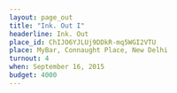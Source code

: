```yaml
---
layout: page_out
title: "Ink. Out I"
headerline: Ink. Out
place_id: ChIJO6YJLUj9DDkR-mq5WGI2VTU
place: MyBar, Connaught Place, New Delhi
turnout: 4
when: September 16, 2015
budget: 4000
---
```

<!-- go to https://developers.google.com/maps/documentation/embed/start for place_id -->